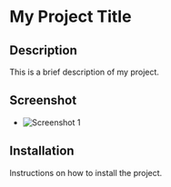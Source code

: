 # My Project Title

## Description
This is a brief description of my project.

## Screenshot
- ![Screenshot 1](Game%20UI%20Controller.png)

## Installation
Instructions on how to install the project.
